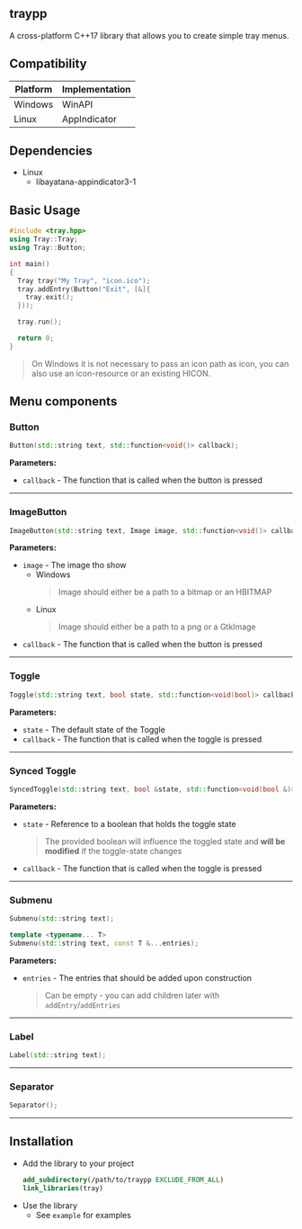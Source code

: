 ## traypp
A cross-platform C++17 library that allows you to create simple tray menus.

## Compatibility
| Platform | Implementation |
| -------- | -------------- |
| Windows  | WinAPI         |
| Linux    | AppIndicator   |

## Dependencies
- Linux
  - libayatana-appindicator3-1

## Basic Usage
```cpp
#include <tray.hpp>
using Tray::Tray;
using Tray::Button;

int main()
{
  Tray tray("My Tray", "icon.ico");
  tray.addEntry(Button("Exit", [&]{
    tray.exit();
  }));

  tray.run();

  return 0;
}
```
> On Windows it is not necessary to pass an icon path as icon, you can also use an icon-resource or an existing HICON.

## Menu components
### Button
```cpp
Button(std::string text, std::function<void()> callback);
```
**Parameters:**
- `callback` - The function that is called when the button is pressed
----
### ImageButton
```cpp
ImageButton(std::string text, Image image, std::function<void()> callback);
```
**Parameters:**
- `image` - The image tho show
  - Windows
    > Image should either be a path to a bitmap or an HBITMAP
  - Linux
    > Image should either be a path to a png or a GtkImage
- `callback` - The function that is called when the button is pressed
----
### Toggle
```cpp
Toggle(std::string text, bool state, std::function<void(bool)> callback);
```
**Parameters:**
- `state` - The default state of the Toggle
- `callback` - The function that is called when the toggle is pressed
----
### Synced Toggle
```cpp
SyncedToggle(std::string text, bool &state, std::function<void(bool &)> callback);
```
**Parameters:**
- `state` - Reference to a boolean that holds the toggle state
  > The provided boolean will influence the toggled state and **will be modified** if the toggle-state changes
- `callback` - The function that is called when the toggle is pressed
----
### Submenu
```cpp
Submenu(std::string text);

template <typename... T> 
Submenu(std::string text, const T &...entries);
```
**Parameters:**
- `entries` - The entries that should be added upon construction
  > Can be empty - you can add children later with `addEntry`/`addEntries`
----
### Label
```cpp
Label(std::string text);
```
----
### Separator
```cpp
Separator();
```
----

## Installation

- Add the library to your project
  ```cmake
  add_subdirectory(/path/to/traypp EXCLUDE_FROM_ALL)
  link_libraries(tray)
  ```
- Use the library
  - See `example` for examples